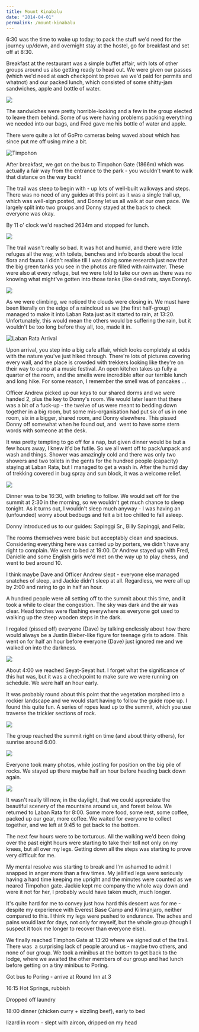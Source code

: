 ```yaml
---
title: Mount Kinabalu
date: "2014-04-01"
permalink: /mount-kinabalu
---
```

6:30 was the time to wake up today; to pack the stuff we'd need for the journey up/down, and overnight stay at the hostel, go for breakfast and set off at 8:30.

Breakfast at the restaurant was a simple buffet affair, with lots of other groups around us also getting ready to head out. We were given our passes (which we'd need at each checkpoint to prove we we'd paid for permits and whatnot) and our packed lunch, which consisted of some shitty-jam sandwiches, apple and bottle of water.

![](/assets/optimised/pass.jpg)

The sandwiches were pretty horrible-looking and a few in the group elected to leave them behind. Some of us were having problems packing everything we needed into our bags, and Fred gave me his bottle of water and apple.

There were quite a lot of GoPro cameras being waved about which has since put me off using mine a bit.

![](/assets/optimised/timpohon.jpg "Timpohon")

After breakfast, we got on the bus to Timpohon Gate (1866m) which was actually a fair way from the entrance to the park - you wouldn't want to walk that distance on the way back!

The trail was steep to begin with - up lots of well-built walkways and steps. There was no need of any guides at this point as it was a single trail up, which was well-sign posted, and Donny let us all walk at our own pace. We largely split into two groups and Donny stayed at the back to check everyone was okay.

By 11 o' clock we'd reached 2634m and stopped for lunch.

![](/assets/optimised/eleven.jpg)

The trail wasn't really so bad. It was hot and humid, and there were little refuges all the way, with toilets, benches and info boards about the local flora and fauna. I didn't realise till I was doing some research just now that the big green tanks you see in the photos are filled with rainwater. These were also at every refuge, but we were told to take our own as there was no knowing what might've gotten into those tanks (like dead rats, says Donny).

![](/assets/optimised/refuge.jpg)

As we were climbing, we noticed the clouds were closing in. We must have been literally on the edge of a raincloud as we (the first half-group) managed to make it into Laban Rata just as it started to rain, at 13:20. Unfortunately, this would mean the others would be suffering the rain, but it wouldn't be too long before they all, too, made it in.

![](/assets/optimised/labanrata1.jpg "Laban Rata Arrival")

Upon arrival, you step into a big cafe affair, which looks completely at odds with the nature you've just hiked through. There're lots of pictures covering every wall, and the place is crowded with trekkers looking like they're on their way to camp at a music festival. An open kitchen takes up fully a quarter of the room, and the smells were incredible after our terrible lunch and long hike. For some reason, I remember the smell was of pancakes ...

Officer Andrew picked up our keys to our shared dorms and we were handed 2, plus the key to Donny's room. We would later learn that there was a bit of a fuck-up - the twelve of us were meant to bedding down together in a big room, but some mis-organisation had put six of us in one room, six in a bigger, shared room, and Donny elsewhere. This pissed Donny off somewhat when he found out, and  went to have some stern words with someone at the desk.

It was pretty tempting to go off for a nap, but given dinner would be but a few hours away, I knew it'd be futile. So we all went off to pack/unpack and wash and things. Shower was amazingly cold and there was only two showers and two toilets in the gents for the hundred people (capacity) staying at Laban Rata, but I managed to get a wash in. After the humid day of trekking covered in bug spray and sun block, it was a welcome relief.

![](/assets/optimised/bunk.jpg)

Dinner was to be 16:30, with briefing to follow. We would set off for the summit at 2:30 in the morning, so we wouldn't get much chance to sleep tonight. As it turns out, I wouldn't sleep much anyway - I was having an (unfounded) worry about bedbugs and felt a bit too chilled to fall asleep.

Donny introduced us to our guides: Sapinggi Sr., Billy Sapinggi, and Felix.

The rooms themselves were basic but acceptably clean and spacious. Considering everything here was carried up by porters, we didn't have any right to complain. We went to bed at 19:00. Dr Andrew stayed up with Fred, Danielle and some English girls we'd met on the way up to play chess, and went to bed around 10.

I think maybe Dave and Officer Andrew slept - everyone else managed snatches of sleep, and Jackie didn't sleep at all. Regardless, we were all up by 2:00 and raring to go in half an hour.

A hundred people were all setting off to the summit about this time, and it took a while to clear the congestion. The sky was dark and the air was clear. Head torches were flashing everywhere as everyone got used to walking up the steep wooden steps in the dark.

I regaled (pissed off) everyone (Dave) by talking endlessly about how there would always be a Justin Bieber-like figure for teenage girls to adore. This went on for half an hour before everyone (Dave) just ignored me and we walked on into the darkness.

![](/assets/optimised/night.jpg)

About 4:00 we reached Seyat-Seyat hut. I forget what the significance of this hut was, but it was a checkpoint to make sure we were running on schedule. We were half an hour early.

It was probably round about this point that the vegetation morphed into a rockier landscape and we would start having to follow the guide rope up. I found this quite fun. A series of ropes lead up to the summit, which you use traverse the trickier sections of rock.

![](/assets/optimised/sunrise.jpg)

The group reached the summit right on time (and about thirty others), for sunrise around 6:00.

![](/assets/optimised/summit.jpg)

Everyone took many photos, while jostling for position on the big pile of rocks. We stayed up there maybe half an hour before heading back down again.

![](/assets/optimised/descent.jpg)

It wasn't really till now, in the daylight, that we could appreciate the beautiful scenery of the mountains around us, and forest below. We returned to Laban Rata for 8:00. Some more food, some rest, some coffee, packed up our gear, more coffee. We waited for everyone to collect together, and we left at 9:45 to get back to the bottom.

The next few hours were to be torturous. All the walking we'd been doing over the past eight hours were starting to take their toll not only on my knees, but all over my legs. Getting down all the steps was starting to prove very difficult for me.

My mental resolve was starting to break and I'm ashamed to admit I snapped in anger more than a few times. My jellified legs were seriously having a hard time keeping me upright and the minutes were counted as we neared Timpohon gate. Jackie kept me company the whole way down and were it not for her, I probably would have taken much, much longer.

It's quite hard for me to convey just how hard this descent was for me - despite my experience with Everest Base Camp and Kilimanjaro, neither compared to this. I think my legs were pushed to endurance. The aches and pains would last for days, not only for myself, but the whole group (though I suspect it took me longer to recover than everyone else).

We finally reached Timphon Gate at 13:20 where we signed out of the trail. There was  a surprising lack of people around us - maybe two others, and none of our group. We took a minibus at the bottom to get back to the lodge, where we awaited the other members of our group and had lunch before getting on a tiny minibus to Poring.

Got bus to Poring - arrive at Round Inn at 3

16:15 Hot Springs, rubbish

Dropped off laundry

18:00 dinner (chicken curry + sizzling beef), early to bed

lizard in room - slept with aircon, dripped on my head

